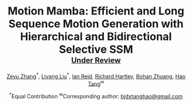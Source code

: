 <div align="center"><h1> Motion Mamba: Efficient and Long Sequence Motion Generation with Hierarchical and Bidirectional Selective SSM<br><sub><sup><a href="">Under Review</a></sup></sub> </h1>

[Zeyu Zhang](https://steve-zeyu-zhang.github.io)<sup>\*</sup>, [Liyang Liu](https://www.linkedin.com/in/akideliu/)<sup>\*</sup>, [Ian Reid](https://cs.adelaide.edu.au/~ianr/), [Richard Hartley](http://users.cecs.anu.edu.au/~hartley/), [Bohan Zhuang](https://bohanzhuang.github.io/), [Hao Tang](https://ha0tang.github.io/)<sup>✉</sup>

<sup>*</sup>Equal Contribution
<sup>✉</sup>Corresponding author: bjdxtanghao@gmail.com

</div>
